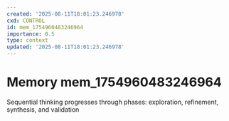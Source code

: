 ```yaml
---
created: '2025-08-11T18:01:23.246978'
cxd: CONTROL
id: mem_1754960483246964
importance: 0.5
type: context
updated: '2025-08-11T18:01:23.246978'
---
```


# Memory mem_1754960483246964

Sequential thinking progresses through phases: exploration, refinement, synthesis, and validation